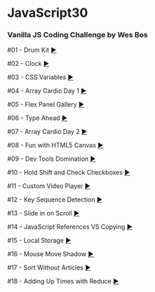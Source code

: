 # JavaScript30

 ### Vanilla JS Coding Challenge by Wes Bos
 #01 - Drum Kit [:arrow_forward:](https://martaniemiec.github.io/JavaScript30/01-JavaScript%20Drum%20Kit/index.html)
 
 #02 - Clock [:arrow_forward:](https://martaniemiec.github.io/JavaScript30/02-JS%20and%20CSS%20Clock/index.html)

 #03 - CSS Variables [:arrow_forward:](https://martaniemiec.github.io/JavaScript30/03-CSS_Variables/index.html)

 #04 - Array Cardio Day 1 [:arrow_forward:](https://martaniemiec.github.io/JavaScript30/04-Array_Cardio_Day_1/index.html)

 #05 - Flex Panel Gallery [:arrow_forward:](https://martaniemiec.github.io/JavaScript30/05-Flex_Panel_Gallery/index.html)

 #06 - Type Ahead [:arrow_forward:](https://martaniemiec.github.io/JavaScript30/06-Type_Ahead/index.html)


 #07 - Array Cardio Day 2 [:arrow_forward:](https://martaniemiec.github.io/JavaScript30/07-Array_Cardio_Day_2/index.html)

 #08 - Fun with HTML5 Canvas [:arrow_forward:](https://martaniemiec.github.io/JavaScript30/08-Fun_with_HTML5_Canvas/index.html)

 #09 - Dev Tools Domination [:arrow_forward:](https://martaniemiec.github.io/JavaScript30/09-Dev_Tools_Domination/index.html)

 #10 - Hold Shift and Check Checkboxes [:arrow_forward:](https://martaniemiec.github.io/JavaScript30/10-Hold_Shift_and_Check_Checkboxes/index.html)

 #11 - Custom Video Player [:arrow_forward:](https://martaniemiec.github.io/JavaScript30/11-Custom_Video_Player/index.html)

 #12 - Key Sequence Detection [:arrow_forward:](https://martaniemiec.github.io/JavaScript30/12-Key_Sequence_Detection/index.html)

 #13 - Slide in on Scroll [:arrow_forward:](https://martaniemiec.github.io/JavaScript30/13-Slide_in_on_Scroll/index.html)

 #14 - JavaScript References VS Copying [:arrow_forward:](https://martaniemiec.github.io/JavaScript30/14-JavaScript_References_VS_Copying/index.html)

 #15 - Local Storage [:arrow_forward:](https://martaniemiec.github.io/JavaScript30/15-LocalStorage/index.html)

 #16 - Mouse Move Shadow [:arrow_forward:](https://martaniemiec.github.io/JavaScript30/16-Mouse_Move_Shadow/index.html)

 #17 - Sort Without Articles [:arrow_forward:](https://martaniemiec.github.io/JavaScript30/17-Sort_Without_Articles/index.html)

 #18 - Adding Up Times with Reduce [:arrow_forward:](https://martaniemiec.github.io/JavaScript30/18-Adding_Up_Times_with_Reduce/index.html)